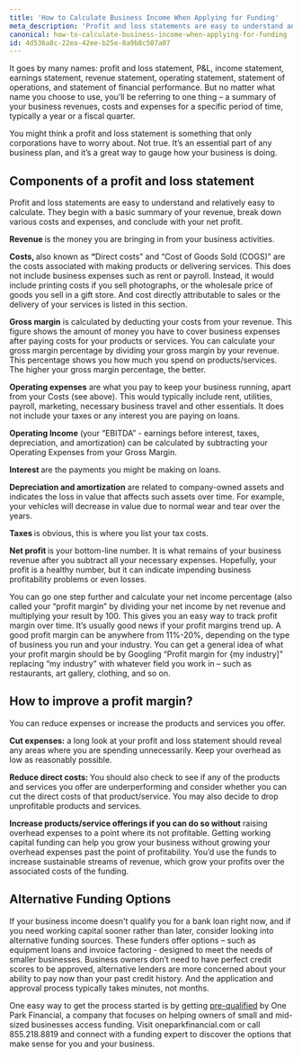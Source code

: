 ```yaml
---
title: 'How to Calculate Business Income When Applying for Funding'
meta_description: 'Profit and loss statements are easy to understand and relatively easy to calculate. They begin with a basic summary of your revenue, break down various costs and expenses, and conclude with your net profit.  It''s an essential part of the paperwork you need to submit to a bank when applying for a loan for your small business.'
canonical: how-to-calculate-business-income-when-applying-for-funding
id: 4d536a8c-22ea-42ee-b25e-8a9b8c507a07
---
```

<p>It goes by many names: profit and loss statement, P&amp;L, income statement, earnings statement, revenue statement, operating statement, statement of operations, and statement of financial performance. But no matter what name you choose to use, you&rsquo;ll be referring to one thing &ndash; a summary of your business revenues, costs and expenses for a specific period of time, typically a year or a fiscal quarter.</p>
<p>You might think a profit and loss statement is something that only corporations have to worry about. Not true. It&rsquo;s an essential part of any business plan, and it&rsquo;s a great way to gauge how your business is doing.</p>
<h2>Components of a profit and loss statement</h2>
<p>Profit and loss statements are easy to understand and relatively easy to calculate. They begin with a basic summary of your revenue, break down various costs and expenses, and conclude with your net profit.</p>
<p><strong>Revenue </strong>is the money you are bringing in from your business activities.</p>
<p><strong>Costs, </strong>also known as <strong>&ldquo;</strong>Direct costs&rdquo; and &ldquo;Cost of Goods Sold (COGS)&rdquo; are the costs associated with making products or delivering services. This does not include business expenses such as rent or payroll. Instead, it would include printing costs if you sell photographs, or the wholesale price of goods you sell in a gift store. And cost directly attributable to sales or the delivery of your services is listed in this section.</p>
<p><strong>Gross margin</strong> is calculated by deducting your costs from your revenue. This figure shows the amount of money you have to cover business expenses after paying costs for your products or services. You can calculate your gross margin percentage by dividing your gross margin by your revenue. This percentage shows you how much you spend on products/services. The higher your gross margin percentage, the better.</p>
<p><strong>Operating expenses</strong> are what you pay to keep your business running, apart from your Costs (see above). This would typically include rent, utilities, payroll, marketing, necessary business travel and other essentials. It does not include your taxes or any interest you are paying on loans.</p>
<p><strong>Operating Income</strong> (your &ldquo;EBITDA&rdquo; - earnings before interest, taxes, depreciation, and amortization) can be calculated by subtracting your Operating Expenses from your Gross Margin.</p>
<p><strong>Interest </strong>are the payments you might be making on loans.</p>
<p><strong>Depreciation and amortization</strong> are related to company-owned assets and indicates the loss in value that affects such assets over time. For example, your vehicles will decrease in value due to normal wear and tear over the years.</p>
<p><strong>Taxes </strong>is obvious, this is where you list your tax costs.</p>
<p><strong>Net profit </strong>is your bottom-line number. It is what remains of your business revenue after you subtract all your necessary expenses. Hopefully, your profit is a healthy number, but it can indicate impending business profitability problems or even losses.</p>
<p>You can go one step further and calculate your net income percentage (also called your &ldquo;profit margin&rdquo; by dividing your net income by net revenue and multiplying your result by 100. This gives you an easy way to track profit margin over time. It&rsquo;s usually good news if your profit margins trend up. A good profit margin can be anywhere from 11%-20%, depending on the type of business you run and your industry. You can get a general idea of what your profit margin should be by Googling &ldquo;Profit margin for {my industry]&rdquo; replacing &ldquo;my industry&rdquo; with whatever field you work in &ndash; such as restaurants, art gallery, clothing, and so on.</p>
<h2>How to improve a profit margin?</h2>
<p>You can reduce expenses or increase the products and services you offer.</p>
<p><strong>Cut expenses:</strong> a long look at your profit and loss statement should reveal any areas where you are spending unnecessarily. Keep your overhead as low as reasonably possible.</p>
<p><strong>Reduce direct costs: </strong>You should also check to see if any of the products and services you offer are underperforming and consider whether you can cut the direct costs of that product/service. You may also decide to drop unprofitable products and services.</p>
<p><strong>Increase products/service offerings if you can do so without</strong> raising overhead expenses to a point where its not profitable. Getting working capital funding can help you grow your business without growing your overhead expenses past the point of profitability. You&rsquo;d use the funds to increase sustainable streams of revenue, which grow your profits over the associated costs of the funding.</p>
<h2>Alternative Funding Options</h2>
<p>If your business income doesn't qualify you for a bank loan right now, and if you need working capital sooner rather than later, consider looking into alternative funding sources. These funders offer options &ndash; such as equipment loans and invoice factoring - designed to meet the needs of smaller businesses. Business owners don&rsquo;t need to have perfect credit scores to be approved, alternative lenders are more concerned about your ability to pay now than your past credit history. And the application and approval process typically takes minutes, not months.</p>
<p>One easy way to get the process started is by getting <a href="https://www.oneparkfinancial.com/pre-qualification">pre-qualified</a> by One Park Financial, a company that focuses on helping owners of small and mid-sized businesses access funding. Visit oneparkfinancial.com or call 855.218.8819 and connect with a funding expert to discover the options that make sense for you and your business.</p>